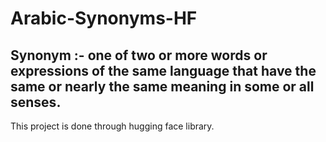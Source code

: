 # Arabic-Synonyms-HF

<h2> Synonym :- one of two or more words or expressions of the same language that have the same or nearly the same meaning in some or all senses. </h2>

This project is done through hugging face library. 
